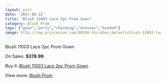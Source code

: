 ```yaml
---
layout: post
date: '2017-06-22'
title: "Blush 11003 Lace 2pc Prom Gown"
category: Blush Prom
tags: ["gown","party","charming","dresses","beaded"]
image: http://img.princessan.com/40556-thickbox_default/blush-11003-lace-2pc-prom-gown.jpg
---
```

Blush 11003 Lace 2pc Prom Gown

On Sales: **$378.99**
<a href="https://www.princessan.com/en/blush-prom/18972-blush-11003-lace-2pc-prom-gown.html"><amp-img layout="responsive" width="600" height="600" src="//img.princessan.com/40556-thickbox_default/blush-11003-lace-2pc-prom-gown.jpg" alt="Blush 11003 Lace 2pc Prom Gown 0" /></a>
<a href="https://www.princessan.com/en/blush-prom/18972-blush-11003-lace-2pc-prom-gown.html"><amp-img layout="responsive" width="600" height="600" src="//img.princessan.com/40557-thickbox_default/blush-11003-lace-2pc-prom-gown.jpg" alt="Blush 11003 Lace 2pc Prom Gown 1" /></a>

Buy it: [Blush 11003 Lace 2pc Prom Gown](https://www.princessan.com/en/blush-prom/18972-blush-11003-lace-2pc-prom-gown.html "Blush 11003 Lace 2pc Prom Gown")

View more: [Blush Prom](https://www.princessan.com/en/180-blush-prom "Blush Prom")